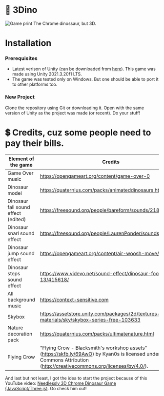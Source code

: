 # 🦖 3Dino
![Game print](https://user-images.githubusercontent.com/66799902/224606627-c502dc65-6d77-4eea-96a7-39bbd901a674.gif)
The Chrome dinossaur, but 3D.

# Installation

### Prerequisites

- Latest verison of Unity (can be downloaded from [here](https://unity3d.com/get-unity/download)). This game was made using Unity 2021.3.20f1 LTS.
- The game was tested only on Windows. But one should be able to port it to other platforms too.

### New Project

Clone the repository using Git or downloading it. Open with the same version of Unity as the project was made (or recent). Do your stuff!

# 💲 Credits, cuz some people need to pay their bills.
| Element of the game                 | Credits                                                                                    |
| ----------------------------------- | ------------------------------------------------------------------------------------------ |
| Game Over music                     | https://opengameart.org/content/game-over-0                                                |
| Dinosaur model                      | https://quaternius.com/packs/animateddinosaurs.html                                        |
| Dinosaur fall sound effect (edited) | https://freesound.org/people/bareform/sounds/218721/                                       |
| Dinosaur snarl sound effect         | https://freesound.org/people/LaurenPonder/sounds/639448/                                   |
| Dinosaur jump sound effect          | https://opengameart.org/content/air-woosh-move/                                            |
| Dinosaur steps sound effect         | https://www.videvo.net/sound-effect/dinosaur-footstep-13/415618/                           |
| All background music                | https://context-sensitive.com                                                              |
| Skybox                              | https://assetstore.unity.com/packages/2d/textures-materials/sky/skybox-series-free-103633  |
| Nature decoration pack              | https://quaternius.com/packs/ultimatenature.html                                           |
| Flying Crow                         | "Flying Crow - Blacksmith's workshop assets" (https://skfb.ly/69AwO) by Kyan0s is licensed under Creative Commons Attribution (http://creativecommons.org/licenses/by/4.0/).  |

And last but not least, I got the idea to start the project because of this YouTube video: [Needlessly 3D Chrome Dinosaur Game (JavaScript/Three.js)](https://youtu.be/KJ38qCwFdy8). Go check him out!
